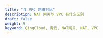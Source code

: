 ```yaml
---
title: "与 VPC 网络对比"
descriptipn: NAT 网关与 VPC 有什么区别
draft: false
weight: 9
keyword: QingCloud, 青云, NAT网关, NAT, VPC
---
```


